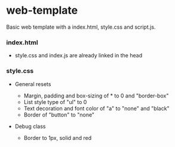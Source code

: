 # web-template

Basic web template with a index.html, style.css and script.js.

### index.html

- style.css and index.js are already linked in the head

### style.css

- General resets
  - Margin, padding and box-sizing of * to 0 and "border-box"
  - List style type of "ul" to 0
  - Text decoration and font color of "a" to "none" and "black"
  - Border of "button" to "none"
 
- Debug class
  - Border to 1px, solid and red
